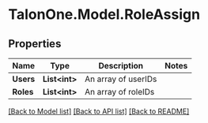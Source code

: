 # TalonOne.Model.RoleAssign
## Properties

Name | Type | Description | Notes
------------ | ------------- | ------------- | -------------
**Users** | **List&lt;int&gt;** | An array of userIDs | 
**Roles** | **List&lt;int&gt;** | An array of roleIDs | 

[[Back to Model list]](../README.md#documentation-for-models) [[Back to API list]](../README.md#documentation-for-api-endpoints) [[Back to README]](../README.md)

